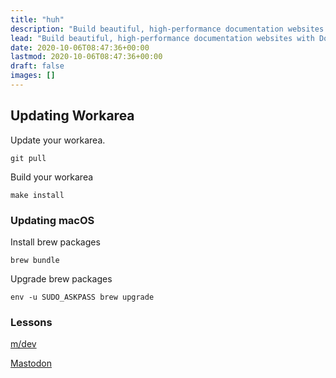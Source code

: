 ```yaml
---
title: "huh"
description: "Build beautiful, high-performance documentation websites with Doks. Fast, flexible, and easy-to-use. Deploy anywhere."
lead: "Build beautiful, high-performance documentation websites with Doks. Fast, flexible, and easy-to-use. Deploy anywhere."
date: 2020-10-06T08:47:36+00:00
lastmod: 2020-10-06T08:47:36+00:00
draft: false
images: []
---
```


## Updating Workarea

Update your workarea.

```
git pull
```

Build your workarea

```
make install
```

### Updating macOS

Install brew packages

```
brew bundle
```

Upgrade brew packages

```
env -u SUDO_ASKPASS brew upgrade
```

### Lessons

[m/dev](https://coder.dev.amanibhavam.defn.run/templates/pod/workspace?mode=auto&param.workdir=/home/ubuntu/m/dev)

<a rel="me" href="https://hachyderm.io/@defn">Mastodon</a>
